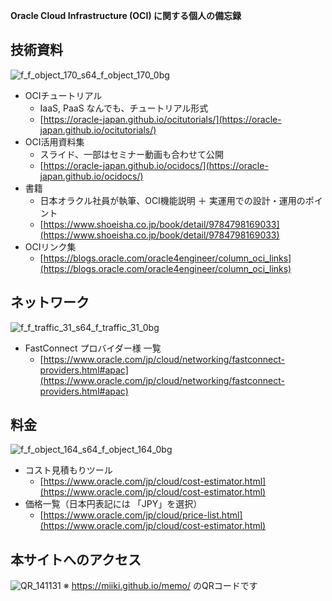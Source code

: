 **Oracle Cloud Infrastructure (OCI) に関する個人の備忘録**

## 技術資料
![f_f_object_170_s64_f_object_170_0bg](https://user-images.githubusercontent.com/30823930/135700029-6407c81c-4be5-43e3-8187-f2fd9357d65f.png) 
- OCIチュートリアル
    - IaaS, PaaS なんでも、チュートリアル形式
    - [https://oracle-japan.github.io/ocitutorials/](https://oracle-japan.github.io/ocitutorials/)
- OCI活用資料集
    - スライド、一部はセミナー動画も合わせて公開
    - [https://oracle-japan.github.io/ocidocs/](https://oracle-japan.github.io/ocidocs/)
- 書籍
    - 日本オラクル社員が執筆、OCI機能説明 ＋ 実運用での設計・運用のポイント
    - [https://www.shoeisha.co.jp/book/detail/9784798169033](https://www.shoeisha.co.jp/book/detail/9784798169033)
- OCIリンク集
    - [https://blogs.oracle.com/oracle4engineer/column_oci_links](https://blogs.oracle.com/oracle4engineer/column_oci_links)

## ネットワーク
![f_f_traffic_31_s64_f_traffic_31_0bg](https://user-images.githubusercontent.com/30823930/135700307-ce932258-02b8-466b-82dc-fa7dd4a341ba.png)
- FastConnect プロバイダー様 一覧
    - [https://www.oracle.com/jp/cloud/networking/fastconnect-providers.html#apac](https://www.oracle.com/jp/cloud/networking/fastconnect-providers.html#apac)

## 料金 
![f_f_object_164_s64_f_object_164_0bg](https://user-images.githubusercontent.com/30823930/135700092-b3840669-6b66-42b0-8bb6-1af0123e03a8.png)
- コスト見積もりツール
    - [https://www.oracle.com/jp/cloud/cost-estimator.html](https://www.oracle.com/jp/cloud/cost-estimator.html)
- 価格一覧（日本円表記には 「JPY」を選択）
    - [https://www.oracle.com/jp/cloud/price-list.html](https://www.oracle.com/jp/cloud/cost-estimator.html)

## 本サイトへのアクセス
![QR_141131](https://user-images.githubusercontent.com/30823930/135700841-2f1a5940-cb53-456f-8a84-644c76314d9e.png)
※ https://miiki.github.io/memo/ のQRコードです
